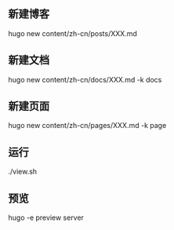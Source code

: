 ## 新建博客

hugo new content/zh-cn/posts/XXX.md

## 新建文档

hugo new content/zh-cn/docs/XXX.md  -k docs

## 新建页面

hugo new content/zh-cn/pages/XXX.md  -k page


## 运行

./view.sh

## 预览

hugo -e preview server
